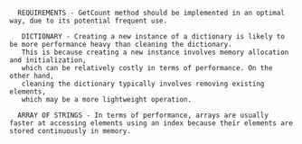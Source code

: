       REQUIREMENTS - GetCount method should be implemented in an optimal way, due to its potential frequent use.

       DICTIONARY - Creating a new instance of a dictionary is likely to be more performance heavy than cleaning the dictionary. 
       This is because creating a new instance involves memory allocation and initialization,
       which can be relatively costly in terms of performance. On the other hand,
       cleaning the dictionary typically involves removing existing elements,
       which may be a more lightweight operation.
    
      ARRAY OF STRINGS - In terms of performance, arrays are usually faster at accessing elements using an index because their elements are stored continuously in memory.
